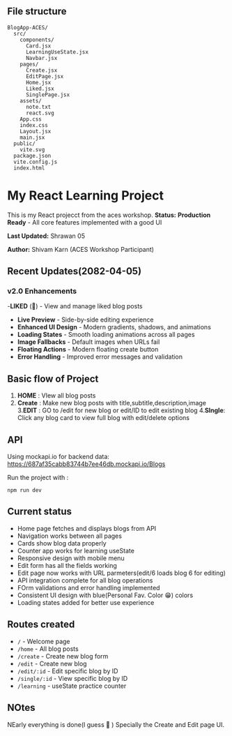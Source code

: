 ## File structure

```
BlogApp-ACES/
  src/
    components/
      Card.jsx
      LearningUseState.jsx
      Navbar.jsx
    pages/
      Create.jsx
      EditPage.jsx
      Home.jsx
      Liked.jsx
      SinglePage.jsx
    assets/
      note.txt
      react.svg
    App.css
    index.css
    Layout.jsx
    main.jsx
  public/
    vite.svg
  package.json
  vite.config.js
  index.html
```

# My React Learning Project

This is my React projecct from the aces workshop.
**Status:** **Production Ready** - All core features implemented with a good UI

**Last Updated:** Shrawan 05

**Author:** Shivam Karn (ACES Workshop Participant)

## Recent Updates(2082-04-05)

### **v2.0 Enhancements**

-**LIKED** (💖) - View and manage liked blog posts

- **Live Preview** - Side-by-side editing experience
- **Enhanced UI Design** - Modern gradients, shadows, and animations
- **Loading States** - Smooth loading animations across all pages
- **Image Fallbacks** - Default images when URLs fail
- **Floating Actions** - Modern floating create button
- **Error Handling** - Improved error messages and validation

## Basic flow of Project

1. **HOME** : VIew all blog posts
2. **Create** : Make new blog posts with title,subtitle,description,image 3.**EDIT** : GO to /edit for new blog or edit/ID to edit existing blog 4.**SIngle**: Click any blog card to view full blog with edit/delete options

## API

Using mockapi.io for backend data: https://687af35cabb83744b7ee46db.mockapi.io/Blogs

Run the project with :

```
npm run dev
```

## Current status

- Home page fetches and displays blogs from API
- Navigation works between all pages
- Cards show blog data properly
- Counter app works for learning useState
- Responsive design with mobile menu
- Edit form has all the fields working
- Edit page now works with URL parmeters(edit/6 loads blog 6 for editing)
- API integration complete for all blog operations
- FOrm validations and error handling implemented
- Consistent UI design with blue(Personal Fav. Color 😁) colors
- Loading states added for better use experience

## Routes created

- `/` - Welcome page
- `/home` - All blog posts
- `/create` - Create new blog form
- `/edit` - Create new blog
- `/edit/:id` - Edit specific blog by ID
- `/single/:id` - View specific blog by ID
- `/learning` - useState practice counter

## NOtes

NEarly everything is done(I guess 🤔 ) Specially the Create and Edit page UI.
